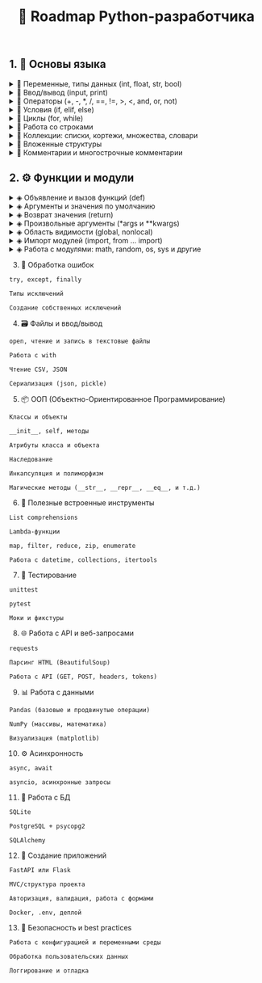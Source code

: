 <center>

# 🐍 Roadmap Python-разработчика

</center>
&nbsp;

## 1. 📘 Основы языка

<details>
<summary>🔹 Переменные, типы данных (int, float, str, bool)</summary>

### 📌 Описание
В Python переменные создаются автоматически при присваивании значения. Тип определяется автоматически.
---
### 🔢 Типы:
- `int` — целые числа
- `float` — числа с плавающей точкой
- `str` — строки
- `bool` — логические значения (`True` / `False`)

### 💡 Примеры:
```python
a = 10          # int
b = 3.14        # float
name = "Alice"  # str
flag = True     # bool
```

</details>

<details>
<summary>🔹 Ввод/вывод (input, print)</summary>

### 📌 Описание
`print()` используется для вывода информации в консоль  
`input()` — используется для получения данных от пользователя в виде строки.

---

### 🖨 `print()`
* Функция вывода. Поддерживает несколько аргументов, автоматическую замену строки (`\\n`) и настройку разделителей.

**Полезные параметры:**
- `sep` — разделитель между аргументами
- `end` — символ, который будет в конце (по умолчанию `\\n`)

```python
print("Привет", "мир")                   # Привет мир
print("Hello", "World", sep=", ")       # Hello, World
print("Завершено", end=".")             # Завершено.
```
### ⌨️ input()

Функция ввода. Возвращает строку.

```python
name = input("Введите имя: ")
print("Привет,", name)
```
❗ Важно: input() всегда возвращает str, даже если пользователь вводит число.
Чтобы получить int или float, нужно преобразовать:

```python
age = int(input("Введите возраст: "))
pi = float(input("Введите число π: "))
```

</details>

<details>
<summary>🔹 Операторы (+, -, *, /, ==, !=, >, <, and, or, not)</summary>

### 📌 Описание
Операторы позволяют выполнять арифметические действия, сравнения и логические проверки.  
Они являются основой выражений и условий в Python.
---
### ➕ Арифметические операторы

| Оператор | Назначение               | Пример             | Результат     |
|----------|--------------------------|--------------------|---------------|
| `+`      | Сложение                 | `2 + 3`            | `5`           |
| `-`      | Вычитание                | `7 - 2`            | `5`           |
| `*`      | Умножение                | `4 * 2`            | `8`           |
| `/`      | Деление (всегда float)  | `10 / 4`           | `2.5`         |
| `//`     | Целочисленное деление    | `10 // 3`          | `3`           |
| `%`      | Остаток от деления       | `10 % 3`           | `1`           |
| `**`     | Возведение в степень     | `2 ** 3`           | `8`           |

---

### 🔁 Операторы сравнения

| Оператор | Назначение       | Пример           | Результат |
|----------|------------------|------------------|-----------|
| `==`     | Равно            | `5 == 5`         | `True`    |
| `!=`     | Не равно         | `5 != 3`         | `True`    |
| `>`      | Больше           | `7 > 2`          | `True`    |
| `<`      | Меньше           | `3 < 5`          | `True`    |
| `>=`     | Больше или равно | `5 >= 5`         | `True`    |
| `<=`     | Меньше или равно | `4 <= 6`         | `True`    |

---

### 🤔 Логические операторы

| Оператор | Назначение            | Пример                   | Результат |
|----------|-----------------------|--------------------------|-----------|
| `and`    | И (всё True)          | `True and False`         | `False`   |
| `or`     | Или (хотя бы одно)    | `True or False`          | `True`    |
| `not`    | Не (отрицание)        | `not True`               | `False`   |

---

### 💡 Примеры в коде:
```python
x = 10
y = 5

print(x + y)         # 15
print(x > 3 and y < 10)  # True
print(x == 10 or y == 0) # True
print(not (x < y))       # True
print(x % 2 == 0)        # Проверка на чётность
```
</details>


<details>
<summary>🔹 Условия (if, elif, else)</summary>

### 📌 Описание
Условные конструкции позволяют выполнять код в зависимости от выполнения условий.  
В Python используются ключевые слова `if`, `elif` (иначе если) и `else` (иначе).

---

### 🧱 Общая структура:

```python
if условие:
    # блок кода, если условие True
elif другое_условие:
    # блок кода, если второе условие True
else:
    # блок кода, если ни одно из условий не сработало
```

### 📊 Типичные операторы в условиях

| Оператор | Назначение       | Пример     | Результат |
|----------|------------------|------------|-----------|
| `==`     | Равно            | `5 == 5`   | `True`    |
| `!=`     | Не равно         | `5 != 3`   | `True`    |
| `>`      | Больше           | `7 > 2`    | `True`    |
| `<`      | Меньше           | `3 < 5`    | `True`    |
| `>=`     | Больше или равно | `5 >= 5`   | `True`    |
| `<=`     | Меньше или равно | `4 <= 6`   | `True`    |
---
### 💡 Примеры в коде:
```python
age = int(input("Сколько тебе лет? "))

if age >= 18:
    print("Доступ разрешён.")
elif age > 0:
    print("Доступ запрещён. Ты слишком молод.")
else:
    print("Некорректный ввод.")
```

</details>

<details>
<summary>🔹 Циклы (for, while)</summary>

### 📌 Описание

Циклы позволяют выполнять одни и те же действия многократно.  
В Python есть два основных цикла: `for` и `while`.

---

### 🔁 `for` — цикл по коллекции или диапазону

Идеален для перебора элементов в списках, строках, диапазонах (`range()`).

```python
for i in range(5):
    print(i)
```
```python
for буква in "Python":
    print(буква)
```

### 🔄 while — цикл с условием
* Выполняется, пока условие истинно (True).
```python
count = 0
while count < 3:
    print("Цикл:", count)
    count += 1
```
### ♾️ Бесконечный цикл
* Будет выполнятся пока не будет остановлен принудительно
```python
while True:
    print("Это никогда не остановится!")
```

### 💡 Пример с break и continue:
* можно использовать в for и while
```python
for i in range(5):
    if i == 2:
        continue  # пропустить 2
    if i == 4:
        break     # завершить на 4
    print(i)
```

### 🔚 Ключевые слова внутри циклов

| Команда   | Назначение                                        |
|-----------|---------------------------------------------------|
| `break`   | Прерывает выполнение цикла                        |
| `continue`| Переходит к следующей итерации цикла              |
| `else`    | Выполняется, если цикл завершился без `break`     |
---
</details>

<details>
<summary>🔹 Работа со строками</summary>

### 📌 Описание
* Строки в Python — это последовательности символов (тип `str`).  
Поддерживают индексацию, срезы, методы, перебор в цикле и конкатенацию.

---

### 🧪 Основные операции со строками

| Операция            | Пример                    | Результат           |
|---------------------|---------------------------|----------------------|
| Конкатенация         | `"Hello" + "World"`       | `'HelloWorld'`       |
| Повторение           | `"ha" * 3`                | `'hahaha'`           |
| Длина строки         | `len("Python")`           | `6`                  |
| Проверка подстроки   | `"th" in "Python"`        | `True`               |
| Индексация           | `"Hello"[1]`              | `'e'`                |
| Срез строки          | `"Python"[0:3]`           | `'Pyt'`              |

---

### 🛠 Часто используемые методы строк

| Метод              | Описание                                       | Пример                        |
|--------------------|------------------------------------------------|-------------------------------|
| `lower()`          | Преобразует в нижний регистр                   | `"PY".lower()` → `'py'`       |
| `upper()`          | В верхний регистр                              | `"py".upper()` → `'PY'`       |
| `strip()`          | Удаляет пробелы по краям                       | `" hello ".strip()` → `'hello'` |
| `replace(a, b)`    | Заменяет `a` на `b`                            | `"hi".replace("i", "ello")` → `'hello'` |
| `split()`          | Разбивает строку по пробелу (или символу)      | `"a b c".split()` → `['a','b','c']` |
| `join()`           | Объединяет список строк                        | `".".join(['a','b'])` → `'a.b'` |
| `startswith(s)`    | Проверяет, начинается ли строка с `s`          | `"abc".startswith("a")` → `True` |
| `endswith(s)`      | Проверяет, заканчивается ли строка на `s`      | `"abc".endswith("c")` → `True` |
| `find(s)`          | Возвращает индекс первого вхождения `s`        | `"abc".find("b")` → `1`        |
| `isdigit()`        | Проверка, состоит ли строка только из цифр     | `"123".isdigit()` → `True`     |

---

### 💡 Примеры:

```python
text = " Python — крутой язык! "

print(text.strip())                 # Убирает пробелы по краям
print(text.upper())                 # В верхний регистр
print(text.lower().replace("python", "Java"))  # Комбинирование методов
print("язык" in text)               # True
```

### 🧠 Полезные приёмы
* Проверка пустой строки:
```python
if not string:  # или if string == ""
    print("Пусто")
```
* Реверс строки:
```Python
reversed_text = text[::-1]
```
* Форматирование:
ключевой параметр f
```python
name = "Иван"
print(f"Привет, {name}!")  # f-строка
```

</details> 

<details>
<summary>🔹 Коллекции: списки, кортежи, множества, словари</summary>

### 📌 Описание
Коллекции — это структуры данных, которые хранят несколько значений.  
В Python 4 основных типа:
---
- **Список (`list`)** — изменяемый упорядоченный набор
- **Кортеж (`tuple`)** — неизменяемый упорядоченный набор
- **Множество (`set`)** — изменяемый **неупорядоченный** набор уникальных элементов
- **Словарь (`dict`)** — набор пар ключ-значение

---

### 🧾 Сравнение коллекций

| Тип     | Изменяемость | Упорядоченность | Уникальность | Синтаксис                |
|---------|---------------|------------------|---------------|--------------------------|
| `list`  | ✅             | ✅                | ❌            | `[1, 2, 3]`              |
| `tuple` | ❌             | ✅                | ❌            | `(1, 2, 3)`              |
| `set`   | ✅             | ❌                | ✅            | `{1, 2, 3}`              |
| `dict`  | ✅             | ✅ (c 3.7+)       | ❌ (по ключам) | `{"a": 1, "b": 2}`        |

---

### 📋 Методы списков (list)

| Метод         | Описание                        |
|---------------|---------------------------------|
| `append(x)`   | Добавляет элемент в конец       |
| `insert(i, x)`| Вставляет элемент на позицию    |
| `remove(x)`   | Удаляет первое вхождение `x`    |
| `pop([i])`    | Удаляет и возвращает элемент    |
| `sort()`      | Сортирует список                |
| `reverse()`   | Разворачивает список            |
| `clear()`     | Очищает список                  |

---

### 💡 Примеры:

* Списки
```python
fruits = ["яблоко", "груша", "банан"]
fruits.append("киви")
```
* Кортежи
```python
point = (10, 20)
```
* Множества
```python
colors = {"красный", "синий", "зелёный"}
colors.add("жёлтый")
```
* Словари
```python
person = {
    "name": "Алиса",
    "age": 25
    }
print(person["name"])
```
### 🧠 Полезное

* Преобразование типов:
```python
list("abc")       # ['a', 'b', 'c']
tuple([1, 2])     # (1, 2)
set([1, 1, 2])    # {1, 2}
dict([("a", 1)])  # {'a': 1}
```
* Проверка элемента:
```python
if "яблоко" in fruits:
    print("Есть яблоко")
```
* Перебор словаря:
```python
for key, value in person.items():
    print(key, value)
```

</details>

<details>
<summary>🔹 Вложенные структуры</summary>

### 📌 Описание
* Вложенные структуры — это коллекции, содержащие другие коллекции:  
например, список списков, словарь в списке, словарь со списком и т.д.
---
### 🧱 Примеры вложенных структур

* Список списков
```python
matrix = [[1, 2], [3, 4]]
```
* Словарь со списками
```python
student = {
    "name": "Иван",
    "grades": [5, 4, 5]
}
```

* Словарь внутри списка
```python
people = [
    {"name": "Анна", "age": 30},
    {"name": "Борис", "age": 25}
]
```

* Словарь в словаре
```python
config = {
    "db": {
        "host": "localhost",
        "port": 5432
    }
}
```
### 🎯 Доступ к элементам

| Структура                  | Доступ к элементу                    | Результат       |
|---------------------------|--------------------------------------|-----------------|
| `matrix[1][0]`            | элемент 1-й строки, 0-й столбец      | `3`             |
| `student["grades"][2]`    | третья оценка                        | `5`             |
| `people[0]["name"]`       | имя первого человека                 | `"Анна"`        |
| `config["db"]["host"]`    | доступ к хосту в конфиге             | `"localhost"`   |
---
### 🧠 Глубокая вложенность
```python
data = {
    "user": {
        "profile": {
            "contacts": {
                "email": "user@example.com"
            }
        }
    }
}

# Получение email
email = data["user"]["profile"]["contacts"]["email"]
print(email)  # user@example.com
```
### ⚠️ Рекомендации
* Используй get() для безопасного доступа:
```python
data.get("user", {}).get("profile", {}).get("contacts", {}).get("email")
```
* При работе с непредсказуемыми структурами — проверяй наличие ключей:
```python
if "user" in data and "profile" in data["user"]:
```
* Для глубокого доступа можно использовать библиотеку pydash, glom, dotmap — если нужно элегантно и надёжно

</details>

<details>
<summary>🔹 Комментарии и многострочные комментарии</summary>

### 📌 Описание
Комментарии используются для пояснения кода.  
Python игнорирует всё, что находится после символа `#`.

---

### 🧾 Обычные однострочные комментарии

```python
# Это комментарий
print("Привет")  # Это комментарий в конце строки
```
### 📋 Многострочные комментарии
В Python нет отдельного синтаксиса для многострочного комментария,
но есть два подхода:

### 🔸 1. Несколько `#` подряд
```python
# Это первый комментарий
# Это второй комментарий
# Это третий комментарий
```

### 🔸 2. Строки в тройных кавычках (""" ... """ или ''' ... ''')
Такой блок может использоваться вне функции как комментарий,
но внутри функции — это строка-документация (docstring).
```python
"""
Это якобы многострочный комментарий.
Python просто игнорирует эту строку,
если она не используется.
"""
print("Работаем")
```
#### ⚠️ Этот способ считается **хаком**, но часто используется для временных заметок.
---

### 🧠 Docstring (официальные многострочные комментарии к функциям)
```python
def greet():
    """
    Эта функция выводит приветствие.
    """
    print("Привет!")
```
* Такие строки можно получить через `help()` или `.__doc__:`
```python
print(greet.__doc__)
```
### ⚠️ Заметки
* Комментарии не должны быть избыточными: пиши зачем, а не что делает код
* Для многострочных описаний лучше использовать docstring внутри функций и классов

</details>

## 2. ⚙️ Функции и модули
<details>
<summary>◈ Объявление и вызов функций (def)</summary>

### 📌 Описание
Функции позволяют организовывать код в переиспользуемые блоки.  
Создаются с помощью ключевого слова `def`, вызываются по имени.

---

### 🔤 Синтаксис

```python
def имя_функции(параметры):
    # тело функции
    return результат
```
### 💡 Примеры:

* Простейшая функция
```python
def say_hello():
    print("Привет!")

say_hello()  # вызов
```

* С аргументом
```python
def greet(name):
    print(f"Привет, {name}!")

greet("Аня")
```
* С возвратом значения
```python
def square(x):
    return x * x

print(square(5))  # 25
```
### ⚠️ Заметки:
* Тело функции обязательно с отступом
* Если нет return, функция возвращает None
* Функцию можно вызывать многократно

</details> 

<details>
<summary>◈ Аргументы и значения по умолчанию</summary>

### 📌 Описание
Функции могут принимать параметры разными способами.  
Python поддерживает: позиционные, значения по умолчанию, произвольные (`*args`, `**kwargs`).

---

### 📊 Таблица видов аргументов

| Тип                    | Сигнатура                         | Описание                                      | Пример вызова              |
|------------------------|------------------------------------|-----------------------------------------------|----------------------------|
| Позиционные            | `def greet(name)`                 | Аргументы передаются по порядку               | `greet("Аня")`             |
| Значения по умолчанию  | `def greet(name="Гость")`         | Используется, если аргумент не передан        | `greet()` → `'Гость'`      |
| Произвольные позиционные | `def add(*args)`                  | Собирает все позиционные аргументы в кортеж   | `add(1, 2, 3)`             |
| Произвольные именованные | `def config(**kwargs)`            | Собирает все именованные аргументы в словарь  | `config(debug=True)`       |

---

### 💡 Примеры использования

```python
# Значение по умолчанию
def greet(name="Гость"):
    print(f"Привет, {name}")

greet()          # Привет, Гость
greet("Иван")    # Привет, Иван
```
* `*args` — произвольные позиционные аргументы
```python
def total(*args):
    print(sum(args))

total(1, 2, 3)  # 6
```
* `**kwargs` — произвольные именованные аргументы
```python
def show(**kwargs):
    for k, v in kwargs.items():
        print(f"{k}: {v}")

show(name="Анна", age=30)
```
* Комбинирование всех видов аргументов
```python
def full_info(a, b=0, *args, **kwargs):
    print(a, b, args, kwargs)

full_info(1, 2, 3, 4, x=5, y=6)
# 1 2 (3, 4) {'x': 5, 'y': 6'}
```

### ⚠️ Заметки
* Порядок параметров:
обязательные, `*args`, со значением по умолчанию, `**kwargs`
```python
def example(x, *args, y=0, **kwargs):
    ...
```
* `*args` и `**kwargs` можно не использовать, если они не нужны

У `*args` тип — tuple, у `**kwargs` — dict

</details>

<details>
<summary>◈ Возврат значения (return)</summary>

### 📌 Описание
`return` завершает выполнение функции и возвращает значение.  
Если `return` не указан — функция возвращает `None`.

---

### 📤 Синтаксис

```python
def имя_функции(...):
    ...
    return результат
```
### 💡 Примеры:

* Возвращение значения
```python
def multiply(x, y):
    return x * y

result = multiply(2, 3)
print(result)  # 6
```
* return без значения
```python
def say_hi():
    print("Привет")
    return

say_hi()
```
* Условный return
```python
def check_number(n):
    if n % 2 == 0:
        return "Чётное"
    return "Нечётное"

print(check_number(5))  # Нечётное
```
* Возврат нескольких значений
```python
def get_user():
    return "Иван", 25

name, age = get_user()
```

### ⚠️ Заметки

* После return выполнение функции прекращается
* Можно вернуть:
    * значение (return x)
    * кортеж (return x, y)
    * ничего (return)
* Если функция ничего не возвращает — результатом будет `None`
* return можно использовать внутри условий и циклов
```python
def check_number(n):
    if n % 2 == 0:
        return "Чётное"
    return "Нечётное"
```
</details>

<details>
<summary>◈ Произвольные аргументы (*args и **kwargs)</summary>

### 📌 Описание
Когда количество аргументов заранее неизвестно, можно использовать:
---
- `*args` — собирает **все позиционные аргументы** в кортеж (`tuple`)
- `**kwargs` — собирает **все именованные аргументы** в словарь (`dict`)

Это делает функции более гибкими.

---

### 📊 Сравнение

| Синтаксис             | Назначение                               | Тип данных           | Пример вызова                 |
|-----------------------|-------------------------------------------|-----------------------|-------------------------------|
| `*args`               | Все дополнительные позиционные аргументы | `tuple`               | `func(1, 2, 3)`               |
| `**kwargs`            | Все дополнительные именованные аргументы | `dict`                | `func(name="Аня", age=30)`    |

---

### 💡 Примеры использования

* Аргументы: (10, 20, 30)
```python
def show_args(*args):
    print("Аргументы:", args)

show_args(10, 20, 30)
```
* name: Анна
* city: Москва
```python
def show_kwargs(**kwargs):
    for key, value in kwargs.items():
        print(f"{key}: {value}")

show_kwargs(name="Анна", city="Москва")
```
* Комбинация всех видов аргументов
    * 1 2
    * Доп. позиционные: (3, 4)
    * Доп. именованные: {'x': 5, 'y': 6}
```python
def full_info(a, b=0, *args, **kwargs):
    print(a, b)
    print("Доп. позиционные:", args)
    print("Доп. именованные:", kwargs)

full_info(1, 2, 3, 4, x=5, y=6)
```
### ⚠️ Заметки

* `*args` и `**kwargs` необязательны — используются при необходимости
* Их можно комбинировать, но порядок важен:
```python
def func(x, *args, y=0, **kwargs):
    ...
```
* args — всегда tuple, kwargs — dict

</details>

<details>
<summary>◈ Область видимости (global, nonlocal)</summary>

### 📌 Описание
**Область видимости** определяет, где переменная доступна.  
По умолчанию переменные внутри функций являются **локальными**.  
С помощью `global` и `nonlocal` можно управлять доступом к переменным из других областей.

---

### 📊 Сравнение ключевых слов

| Ключевое слово | Описание                                             | Пример применения         |
|----------------|------------------------------------------------------|----------------------------|
| `global`       | Используется для доступа к переменной **вне функции** (на уровне модуля) | изменение глобальной переменной |
| `nonlocal`     | Используется **во вложенной функции**, чтобы изменить переменную из внешней (но не глобальной) | вложенные функции |

---

### 💡 Примеры


* Без `global` — создается новая локальная переменная
```python
x = 10

def update():
    x = 20
    print("Внутри функции:", x)

update()
print("Снаружи:", x)  # Снаружи: 10
```

* С использованием global
```python
x = 10

def update():
    global x
    x = 20
    print("Внутри функции:", x)

update()
print("Снаружи:", x)  # Снаружи: 20
```
* Использование nonlocal
```python
def outer():
    message = "Привет"

    def inner():
        nonlocal message
        message = "Пока"
        print("Внутри inner:", message)

    inner()
    print("После inner:", message)

outer()
# Внутри inner: Пока
# После inner: Пока
```
### ⚠️ Заметки
* Использование global делает переменную глобальной по всему модулю — злоупотреблять не стоит
* nonlocal работает только внутри вложенных функций
* Лучше избегать глобальных переменных, если можно передавать значения через параметры и `return`

</details>

<details>
<summary>◈ Импорт модулей (import, from ... import)</summary>

### 📌 Описание
Импорт модулей позволяет использовать **встроенные или внешние библиотеки**, а также свой код из других файлов.  
В Python есть несколько способов импорта.

---

### 📊 Способы импорта

| Синтаксис                      | Описание                                           | Пример использования        |
|-------------------------------|----------------------------------------------------|------------------------------|
| `import module`               | Импортирует весь модуль                           | `import math`                |
| `import module as alias`      | Импорт с псевдонимом (сокращение)                 | `import numpy as np`         |
| `from module import name`     | Импорт конкретного элемента                       | `from math import sqrt`      |
| `from module import *`        | Импортирует всё из модуля (не рекомендуется)      | `from math import *`         |

---

### 💡 Примеры

* Импорт всего модуля
```python
import math
print(math.sqrt(25))  # 5.0
```
* Импорт с псевдонимом
```python
import datetime as dt
print(dt.datetime.now())
```
* Импорт только одной функции
```python
from random import randint
print(randint(1, 10))  # случайное число от 1 до 10
```
### Импорт из своего файла
* файл: `utils.py`
```python
def hello():
    print("Привет!")
```
* основной файл например `main.py`
```python
# Импортируется функция hello() из файла utils.py

from utils import hello
# просто вызывается
hello()

# результат в консоль: Привет!
```

### ⚠️ Заметки
* Один модуль = один `.py` файл
* Путь импорта зависит от расположения файлов (можно использовать . и ..)
* Псевдонимы `as` делают код короче и удобнее
* Импорт `*` может привести к конфликтам имён и затруднить отладку

</details>

<details>
<summary>◈ Работа с модулями: math, random, os, sys и другие</summary>

### 📌 Описание
Python включает множество встроенных модулей, которые расширяют возможности языка:  
математика, случайные значения, доступ к файловой системе, аргументы командной строки и т.д.

---

### 📐 Модуль `math` — математика

| Функция          | Описание                        | Пример               |
|------------------|----------------------------------|----------------------|
| `sqrt(x)`        | Квадратный корень                | `math.sqrt(16)` → `4.0` |
| `pow(x, y)`      | Возведение в степень             | `math.pow(2, 3)` → `8.0` |
| `floor(x)`       | Округление вниз                  | `math.floor(3.9)` → `3` |
| `ceil(x)`        | Округление вверх                 | `math.ceil(3.1)` → `4` |
| `pi`             | Число π                          | `math.pi` → `3.1415...` |
---
```python
import math
print(math.sqrt(25))  # 5.0
```

### 🎲 Модуль `random` — случайные значения

| Функция          | Описание                                    | Пример                        |
|------------------|----------------------------------------------|-------------------------------|
| `randint(a, b)`  | Случайное целое в диапазоне `[a, b]`         | `randint(1, 6)`               |
| `choice(seq)`    | Случайный элемент из последовательности      | `choice(["a", "b", "c"])`     |
| `shuffle(seq)`   | Перемешивает список на месте                 | `shuffle([1, 2, 3])`          |
| `random()`       | Случайное число от `0` до `1` (float)        | `random()`                    |
---
```python
from random import randint, choice
print(randint(1, 100))
print(choice(["Python", "Java", "Go"]))
```

### 🗂 Модуль `os` — работа с операционной системой

| Функция             | Описание                               | Пример                         |
|---------------------|-----------------------------------------|--------------------------------|
| `getcwd()`          | Получить текущую директорию             | `os.getcwd()`                  |
| `listdir(path)`     | Список файлов в директории              | `os.listdir(".")`              |
| `remove(file)`      | Удалить файл                            | `os.remove("file.txt")`        |
| `mkdir(name)`       | Создать папку                           | `os.mkdir("new_folder")`       |
| `path.exists(path)` | Проверить существование файла/папки     | `os.path.exists("file.txt")`   |
---
```python
import os
print(os.getcwd())
```

### 🧭 Модуль `sys` — доступ к системной информации

| Атрибут / функция | Описание                        | Пример             |
|-------------------|----------------------------------|--------------------|
| `argv`            | Аргументы командной строки       | `sys.argv[1]`      |
| `exit()`          | Завершить программу              | `sys.exit()`       |
| `path`            | Пути поиска модулей              | `sys.path`         |
| `version`         | Версия Python                    | `sys.version`      |
---
```python
import sys
print(sys.version)
```

### ⚠️ Заметки
* Эти модули идут встроенно — установка не требуется
* Для работы с внешними модулями (например, `requests`, `pandas`) используется `pip`
* В больших проектах импорт модулей лучше группировать: стандартные, сторонние, свои

</details>

3. 🧪 Обработка ошибок

```
try, except, finally

Типы исключений

Создание собственных исключений
```

4. 🗃 Файлы и ввод/вывод

```
open, чтение и запись в текстовые файлы

Работа с with

Чтение CSV, JSON

Сериализация (json, pickle)
```

5. 📦 ООП (Объектно-Ориентированное Программирование)

```
Классы и объекты

__init__, self, методы

Атрибуты класса и объекта

Наследование

Инкапсуляция и полиморфизм

Магические методы (__str__, __repr__, __eq__, и т.д.)
```

6. 🧰 Полезные встроенные инструменты

```
List comprehensions

Lambda-функции

map, filter, reduce, zip, enumerate

Работа с datetime, collections, itertools
```

7. 🧪 Тестирование

```
unittest

pytest

Моки и фикстуры
```

8. 🌐 Работа с API и веб-запросами

```
requests

Парсинг HTML (BeautifulSoup)

Работа с API (GET, POST, headers, tokens)
```

9. 📊 Работа с данными

```
Pandas (базовые и продвинутые операции)

NumPy (массивы, математика)

Визуализация (matplotlib)
```

10. ⚙️ Асинхронность

```
async, await

asyncio, асинхронные запросы
```

11. 🧱 Работа с БД

```
SQLite

PostgreSQL + psycopg2

SQLAlchemy
```

12. 🚀 Создание приложений

```
FastAPI или Flask

MVC/структура проекта

Авторизация, валидация, работа с формами

Docker, .env, деплой
```

13. 🔐 Безопасность и best practices

```
Работа с конфигурацией и переменными среды

Обработка пользовательских данных

Логгирование и отладка
```
